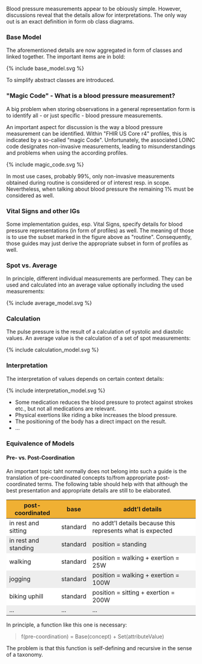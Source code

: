 <style>
table th {background: #f0b033}
table tr:nth-child(even) {background: #EEE}
table tr:nth-child(odd) {background: #FFF}
</style>

Blood pressure measurements appear to be obiously simple.
However, discussions reveal that the details allow for interpretations.
The only way out is an exact definition in form ob class diagrams.

### Base Model

The aforementioned details are now aggregated in form of classes and linked together.
The important items are in bold:

<div width="500px">
{% include base_model.svg %}
</div>

To simplify abstract classes are introduced.

### "Magic Code" - What is a blood pressure measurement?

A big problem when storing observations in a general representation form 
is to identify all - or just specific - blood pressure measurements.

An important aspect for discussion is the way a blood pressure measurement can be identified.
Within "FHIR US Core r4" profiles, this is indicated by a so-called "magic Code".
Unfortunately, the associated LOINC code designates non-invasive measurements, leading to misunderstandings
and problems when using the according profiles.

<div width="500px">
{% include magic_code.svg %}
</div>

In most use cases, probably 99%, only non-invasive measurements obtained during routine 
is considered or of interest resp. in scope. Nevertheless, when talking about blood pressure the
remaining 1% must be considered as well.

### Vital Signs and other IGs

Some implementation guides, esp. Vital Signs, specify details for blood pressure representations (in form
of profiles) as well. The meaning of those is to use the subset marked in the figure above as "routine".
Consequently, those guides may just derive the appropriate subset in form of profiles as well.

### Spot vs. Average 

In principle, different individual measurements are performed.
They can be used and calculated into an average value optionally including
the used measurements:

<div width="500px">
{% include average_model.svg %}
</div>


### Calculation

The pulse pressure is the result of a calculation of systolic and diastolic values.
An average value is the calculation of a set of spot measurements:

<div width="500px">
{% include calculation_model.svg %}
</div>

### Interpretation

The interpretation of values depends on certain context details:

<div width="500px">
{% include interpretation_model.svg %}
</div>

* Some medication reduces the blood pressure to protect against strokes etc., but not all medications are relevant.
* Physical exertions like riding a bike increases the blood pressure.
* The positioning of the body has a direct impact on the result.
* ...

### Equivalence of Models

#### Pre- vs. Post-Coordination

An important topic taht normally does not belong into such a guide is the translation of pre-coordinated concepts
to/from appropriate post-coordinated terms. The following table should help with that although the best presentation
and appropriate details are still to be elaborated.

| post-coordinated | base | addt'l details |
| --- | --- | --- |
| in rest and sitting | standard | no addt'l details because this represents what is expected |
| in rest and standing | standard | position = standing |
| walking | standard | position = walking + exertion = 25W |
| jogging | standard | position = walking + exertion = 100W |
| biking uphill | standard | position = sitting + exertion = 200W |
| ... | ... | ... |

In principle, a function like this one is necessary:

> f(pre-coordination) = Base(concept) + Set(attributeValue)

The problem is that this function is self-defining and recursive in the sense of a taxonomy.

